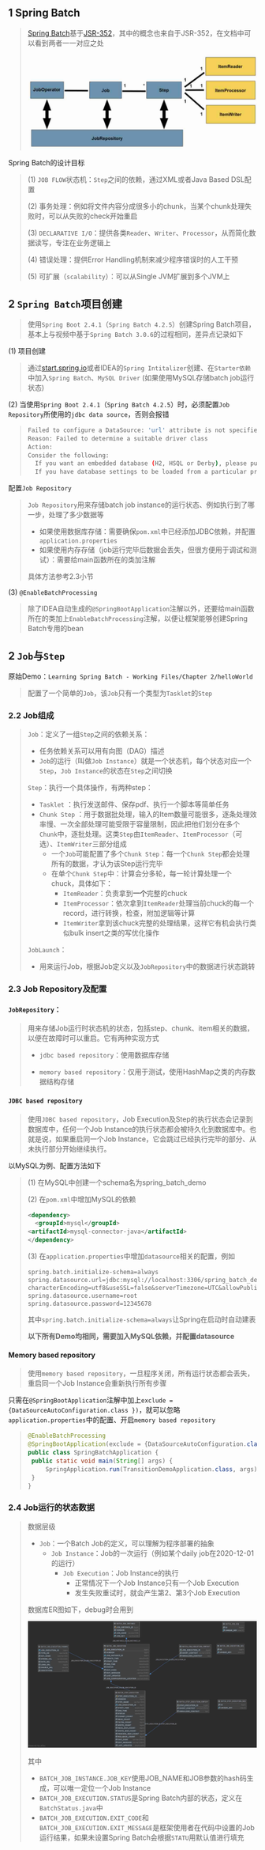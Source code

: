 ## 1 Spring Batch

> [Spring Batch](https://docs.spring.io/spring-batch/docs/4.2.x/reference/html/domain.html#domainLanguageOfBatch)基于[JSR-352](https://jcp.org/en/jsr/detail?id=352)，其中的概念也来自于JSR-352，在文档中可以看到两者一一对应之处
>
> ![](https://raw.githubusercontent.com/kenfang119/pics/main/004_spring_batch/springbatch_key_concept.jpg)

Spring Batch的设计目标

> (1) `JOB FLOW`状态机：`Step`之间的依赖，通过XML或者Java Based DSL配置
>
> (2) 事务处理：例如将文件内容分成很多小的chunk，当某个chunk处理失败时，可以从失败的check开始重启
>
> (3) `DECLARATIVE I/O`：提供各类`Reader`、`Writer`、`Processor`，从而简化数据读写，专注在业务逻辑上
>
> (4) 错误处理：提供Error Handling机制来减少程序错误时的人工干预
>
> (5) 可扩展（`scalability`）：可以从Single JVM扩展到多个JVM上

## 2 `Spring Batch`项目创建

> 使用`Spring Boot 2.4.1`（`Spring Batch 4.2.5`）创建Spring Batch项目，基本上与视频中基于`Spring Batch 3.0.6`的过程相同，差异点记录如下

(1) 项目创建

> 通过[start.spring.io](http://start.spring.io)或者IDEA的`Spring Intitalizer`创建、在`Starter依赖`中加入`Spring Batch`、`MySQL Driver` (如果使用MySQL存储batch job运行状态)

(2) 当使用`Spring Boot 2.4.1`（`Spring Batch 4.2.5`）时，必须配置`Job Repository`所使用的`jdbc data source`，否则会报错

> ~~~bash
> Failed to configure a DataSource: 'url' attribute is not specified and no embedded datasource could be configured.
> Reason: Failed to determine a suitable driver class
> Action:
> Consider the following:
> 	If you want an embedded database (H2, HSQL or Derby), please put it on the classpath.
> 	If you have database settings to be loaded from a particular profile you may need to activate it (no profiles are currently active)
> ~~~

配置`Job Repository`

> `Job Repository`用来存储batch job instance的运行状态、例如执行到了哪一步，处理了多少数据等
>
> * 如果使用数据库存储：需要确保`pom.xml`中已经添加JDBC依赖，并配置`application.properties`
> * 如果使用内存存储（job运行完毕后数据会丢失，但很方便用于调试和测试）：需要给main函数所在的类加注解
>
> 具体方法参考2.3小节

(3) `@EnableBatchProcessing`

> 除了IDEA自动生成的`@SpringBootApplication`注解以外，还要给main函数所在的类加上`EnableBatchProcessing`注解，以便让框架能够创建Spring Batch专用的bean

## 2 `Job`与`Step`

原始Demo：`Learning Spring Batch - Working Files/Chapter 2/helloWorld`

> 配置了一个简单的`Job`，该`Job`只有一个类型为`Tasklet`的`Step`

### 2.2 Job组成

>  `Job`：定义了一组`Step`之间的依赖关系：
>
>  * 任务依赖关系可以用有向图（DAG）描述
>  * `Job`的运行（叫做`Job Instance`）就是一个状态机，每个状态对应一个`Step`，`Job Instance`的状态在`Step`之间切换
>
>  `Step`：执行一个具体操作，有两种step：
>
>  * `Tasklet` ：执行发送邮件、保存pdf、执行一个脚本等简单任务
>  * `Chunk Step` ：用于数据批处理，输入的Item数量可能很多，逐条处理效率慢、一次全部处理可能受限于容量限制，因此把他们划分在多个`Chunk`中，逐批处理。这类`Step`由`ItemReader`、`ItemProcessor`（可选）、`ItemWriter`三部分组成
>      * 一个`Job`可能配置了多个`Chunk Step`：每一个`Chunk Step`都会处理所有的数据，才认为该Step运行完毕
>      * 在单个`Chunk Step`中：计算会分多轮，每一轮计算处理一个chuck，具体如下：
>          * `ItemReader`：负责拿到**一个**完整的chuck
>          * `ItemProcessor`：依次拿到`ItemReader`处理当前chuck的每一个record，进行转换，检查，附加逻辑等计算
>          * `ItemWriter`拿到该chuck完整的处理结果，这样它有机会执行类似bulk insert之类的写优化操作
>
>  `JobLaunch`：
>
>  * 用来运行Job，根据Job定义以及`JobRepository`中的数据进行状态跳转

### 2.3 Job Repository及配置

#### `JobRepository`：

> 用来存储Job运行时状态机的状态，包括step、chunk、item相关的数据，以便在故障时可以重启。它有两种实现方式
>
> * `jdbc based repository`：使用数据库存储
>
> * `memory based repository`：仅用于测试，使用HashMap之类的内存数据结构存储

#### `JDBC based repository`

> 使用`JDBC based repository`，Job Execution及Step的执行状态会记录到数据库中，任何一个Job Instance的执行状态都会被持久化到数据库中。也就是说，如果重启同一个Job Instance，它会跳过已经执行完毕的部分、从未执行部分开始继续执行。

以MySQL为例、配置方法如下

> (1) 在MySQL中创建一个schema名为spring_batch_demo
>
> (2) 在`pom.xml`中增加MySQL的依赖
>
> ~~~xml
> <dependency>
> 	<groupId>mysql</groupId>
> <artifactId>mysql-connector-java</artifactId>
> </dependency>
> ~~~
>
> (3) 在`application.properties`中增加`datasource`相关的配置，例如
>
> ~~~properties
> spring.batch.initialize-schema=always
> spring.datasource.url=jdbc:mysql://localhost:3306/spring_batch_demo?characterEncoding=utf8&useSSL=false&serverTimezone=UTC&allowPublicKeyRetrieval=true
> spring.datasource.username=root
> spring.datasource.password=12345678
> ~~~
>
> 其中`spring.batch.initialize-schema=always`让Spring在启动时自动建表
>
> **以下所有Demo均相同，需要加入MySQL依赖，并配置datasource**

#### Memory based repository

> 使用`memory based repository`，一旦程序关闭，所有运行状态都会丢失，重启同一个Job Instance会重新执行所有步骤

只需在`@SpringBootApplication`注解中加上`exclude = {DataSourceAutoConfiguration.class })`，就可以忽略`application.properties`中的配置、开启`memory based repository`

> ```java
> @EnableBatchProcessing
> @SpringBootApplication(exclude = {DataSourceAutoConfiguration.class })
> public class SpringBatchApplication {
>  public static void main(String[] args) {
>      SpringApplication.run(TransitionDemoApplication.class, args);
>  }
> }
> ```

### 2.4 Job运行的状态数据

> 数据层级
>
> * `Job`：一个Batch Job的定义，可以理解为程序部署的抽象
>     * `Job Instance`：Job的一次运行（例如某个daily job在2020-12-01的运行）
>         * `Job Execution`：Job Instance的执行
>             * 正常情况下一个Job Instance只有一个Job Execution
>             * 发生失败重试时，就会产生第2、第3个Job Execution
>
> 数据库ER图如下，debug时会用到
>
> ![](https://raw.githubusercontent.com/kenfang119/pics/main/004_spring_batch/spring_batch_job_state_db.jpg)
>
> 其中
>
> *  `BATCH_JOB_INSTANCE.JOB_KEY`使用JOB_NAME和JOB参数的hash码生成，可以唯一定位一个Job Instance
> *  `BATCH_JOB_EXECUTION.STATUS`是Spring Batch内部的状态，定义在`BatchStatus.java`中
> *  `BATCH_JOB_EXECUTION.EXIT_CODE`和`BATCH_JOB_EXECUTION.EXIT_MESSAGE`是框架使用者在代码中设置的Job运行结果，如果未设置Spring Batch会根据`STATU`用默认值进行填充
